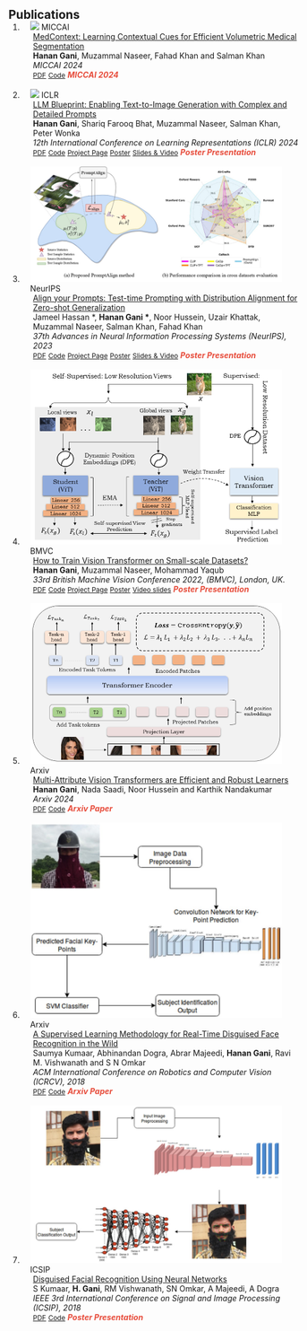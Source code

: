 <h2 id="publications" style="margin: 2px 0px -15px;">Publications</h2>

<div class="publications">
<ol class="bibliography">

<li>
<div class="pub-row">

  <div class="col-sm-3 abbr" style="position: relative;padding-right: 15px;padding-left: 15px;">
    <img src="assets/img/3dmsr_main_diagram.png" class="teaser img-fluid z-depth-1">
    <abbr class="badge">MICCAI</abbr>
  </div>

  <div class="col-sm-9" style="position: relative;width: 100%;padding-right: 15px;padding-left: 20px;">
    <div class="title"><a href="https://arxiv.org/abs/2402.17725">MedContext: Learning Contextual Cues for Efficient Volumetric Medical Segmentation</a></div>
    <div class="author"><strong>Hanan Gani</strong>, Muzammal Naseer, Fahad Khan and Salman Khan</div>
    <div class="periodical"><em>MICCAI 2024</em></div>
    <div class="links">
      <a href="https://arxiv.org/pdf/2402.17725" class="btn btn-sm z-depth-0" role="button" target="_blank" style="font-size:12px;">PDF</a>
      <a href="https://github.com/hananshafi/medcontext" class="btn btn-sm z-depth-0" role="button" target="_blank" style="font-size:12px;">Code</a>
      <strong><i style="color:#e74d3c">MICCAI 2024</i></strong>
    </div>
  </div>
</div>
</li>

<br>

<li>
<div class="pub-row">

  <div class="col-sm-3 abbr" style="position: relative;padding-right: 15px;padding-left: 15px;">
    <img src="assets/img/iclr_main_figure_arxiv.png" class="teaser img-fluid z-depth-1">
    <abbr class="badge">ICLR</abbr>
  </div>

  <div class="col-sm-9" style="position: relative;width: 100%;padding-right: 15px;padding-left: 20px;">
    <div class="title"><a href="https://arxiv.org/abs/2310.10640">LLM Blueprint: Enabling Text-to-Image Generation with Complex and Detailed Prompts </a></div>
    <div class="author"><strong>Hanan Gani</strong>, Shariq Farooq Bhat, Muzammal Naseer, Salman Khan, Peter Wonka</div>
    <div class="periodical"><em>12th International Conference on Learning Representations (ICLR) 2024</em></div>
    <div class="links">
      <a href="https://arxiv.org/abs/2310.10640" class="btn btn-sm z-depth-0" role="button" target="_blank" style="font-size:12px;">PDF</a>
      <a href="https://github.com/hananshafi/llmblueprint/tree/main" class="btn btn-sm z-depth-0" role="button" target="_blank" style="font-size:12px;">Code</a>
      <a href="https://hananshafi.github.io/llm-blueprint/" class="btn btn-sm z-depth-0" role="button" target="_blank" style="font-size:12px;">Project Page</a>
      <a href="https://iclr.cc/media/PosterPDFs/ICLR%202024/17895.png?t=1712475019.5436091" class="btn btn-sm z-depth-0" role="button" target="_blank" style="font-size:12px;">Poster</a>
      <a href="https://iclr.cc/media/iclr-2024/Slides/17895_UdDSF8r.pdf" class="btn btn-sm z-depth-0" role="button" target="_blank" style="font-size:12px;">Slides & Video</a>
      <strong><i style="color:#e74d3c">Poster Presentation</i></strong>
    </div>
  </div>
</div>
</li>

<br>

<li>
<div class="pub-row">

  <div class="col-sm-3 abbr" style="position: relative;padding-right: 15px;padding-left: 15px;">
    <img src="assets/img/conceptDiagram.jpg" class="teaser img-fluid z-depth-1">
    <abbr class="badge">NeurIPS</abbr>
  </div>

  <div class="col-sm-9" style="position: relative;width: 100%;padding-right: 15px;padding-left: 20px;">
    <div class="title"><a href="https://arxiv.org/abs/2311.01459">Align your Prompts: Test-time Prompting with Distribution Alignment for Zero-shot Generalization</a></div>
    <div class="author">Jameel Hassan *, <strong>Hanan Gani *</strong>, Noor Hussein, Uzair Khattak, Muzammal Naseer, Salman Khan, Fahad Khan</div>
    <div class="periodical"><em>37th Advances in Neural Information Processing Systems (NeurIPS), 2023</em></div>
    <div class="links">
      <a href="https://arxiv.org/abs/2311.01459" class="btn btn-sm z-depth-0" role="button" target="_blank" style="font-size:12px;">PDF</a>
      <a href="https://github.com/jameelhassan/PromptAlign" class="btn btn-sm z-depth-0" role="button" target="_blank" style="font-size:12px;">Code</a>
      <a href="https://jameelhassan.github.io/promptalign/" class="btn btn-sm z-depth-0" role="button" target="_blank" style="font-size:12px;">Project Page</a>
      <a href="https://neurips.cc/media/PosterPDFs/NeurIPS%202023/72406.png?t=1701518650.4223518" class="btn btn-sm z-depth-0" role="button" target="_blank" style="font-size:12px;">Poster</a>
      <a href="https://neurips.cc/virtual/2023/poster/72406" class="btn btn-sm z-depth-0" role="button" target="_blank" style="font-size:12px;">Slides & Video</a>
      <strong><i style="color:#e74d3c">Poster Presentation</i></strong>
    </div>
  </div>
</div>
</li>

<br>

<li>
<div class="pub-row">

  <div class="col-sm-3 abbr" style="position: relative;padding-right: 15px;padding-left: 15px;">
    <img src="assets/img/final_main_figure (1).png" class="teaser img-fluid z-depth-1">
    <abbr class="badge">BMVC</abbr>
  </div>

  <div class="col-sm-9" style="position: relative;width: 100%;padding-right: 15px;padding-left: 20px;">
    <div class="title"><a href="https://arxiv.org/abs/2210.07240">How to Train Vision Transformer on Small-scale Datasets?</a></div>
    <div class="author"><strong>Hanan Gani</strong>, Muzammal Naseer, Mohammad Yaqub</div>
    <div class="periodical"><em>33rd British Machine Vision Conference 2022, (BMVC), London, UK.</em></div>
    <div class="links">
      <a href="https://bmvc2022.mpi-inf.mpg.de/0731.pdf" class="btn btn-sm z-depth-0" role="button" target="_blank" style="font-size:12px;">PDF</a>
      <a href="https://github.com/hananshafi/vits-for-small-scale-datasets" class="btn btn-sm z-depth-0" role="button" target="_blank" style="font-size:12px;">Code</a>
      <a href="https://bmvc2022.mpi-inf.mpg.de/731/" class="btn btn-sm z-depth-0" role="button" target="_blank" style="font-size:12px;">Project Page</a>
      <a href="https://bmvc2022.mpi-inf.mpg.de/0731_poster.pdf" class="btn btn-sm z-depth-0" role="button" target="_blank" style="font-size:12px;">Poster</a>
      <a href="https://bmvc2022.mpi-inf.mpg.de/0731_video.mp4" class="btn btn-sm z-depth-0" role="button" target="_blank" style="font-size:12px;">Video slides</a>
      <strong><i style="color:#e74d3c">Poster Presentation</i></strong>
    </div>
  </div>
</div>
</li>


<br>

<li>
<div class="pub-row">

  <div class="col-sm-3 abbr" style="position: relative;padding-right: 15px;padding-left: 15px;">
    <img src="assets/img/main_diagram_final.png" class="teaser img-fluid z-depth-1">
    <abbr class="badge">Arxiv</abbr>
  </div>

  <div class="col-sm-9" style="position: relative;width: 100%;padding-right: 15px;padding-left: 20px;">
    <div class="title"><a href="https://arxiv.org/abs/2402.08070">Multi-Attribute Vision Transformers are Efficient and Robust Learners</a></div>
    <div class="author"><strong>Hanan Gani</strong>, Nada Saadi, Noor Hussein and Karthik Nandakumar</div>
    <div class="periodical"><em>Arxiv 2024</em></div>
    <div class="links">
      <a href="https://arxiv.org/abs/2402.08070.pdf" class="btn btn-sm z-depth-0" role="button" target="_blank" style="font-size:12px;">PDF</a>
      <a href="https://github.com/hananshafi/MTL-ViT" class="btn btn-sm z-depth-0" role="button" target="_blank" style="font-size:12px;">Code</a>
      <strong><i style="color:#e74d3c">Arxiv Paper</i></strong>
    </div>
  </div>
</div>
</li>
  
<br>
 
  
<li>
<div class="pub-row">

  <div class="col-sm-3 abbr" style="position: relative;padding-right: 15px;padding-left: 15px;">
    <img src="assets/img/disguised_1.jpg" class="teaser img-fluid z-depth-1">
    <abbr class="badge">Arxiv</abbr>
  </div>

  <div class="col-sm-9" style="position: relative;width: 100%;padding-right: 15px;padding-left: 20px;">
    <div class="title"><a href="https://arxiv.org/abs/1809.02875">A Supervised Learning Methodology for Real-Time Disguised Face Recognition in the Wild</a></div>
    <div class="author">Saumya Kumaar, Abhinandan Dogra, Abrar Majeedi, <strong>Hanan Gani</strong>, Ravi M. Vishwanath and S N Omkar</div>
    <div class="periodical"><em>ACM International Conference on Robotics and Computer Vision (ICRCV), 2018</em></div>
    <div class="links">
      <a href="https://arxiv.org/pdf/1809.02875.pdf" class="btn btn-sm z-depth-0" role="button" target="_blank" style="font-size:12px;">PDF</a>
      <a href="https://github.com/hananshafi/disguised-facial-recog" class="btn btn-sm z-depth-0" role="button" target="_blank" style="font-size:12px;">Code</a>
      <strong><i style="color:#e74d3c">Arxiv Paper</i></strong>
    </div>
  </div>
</div>
</li>
  
<br>
 
<li>
<div class="pub-row">

  <div class="col-sm-3 abbr" style="position: relative;padding-right: 15px;padding-left: 15px;">
    <img src="assets/img/disguised_2.jpg" class="teaser img-fluid z-depth-1">
    <abbr class="badge">ICSIP</abbr>
  </div>

  <div class="col-sm-9" style="position: relative;width: 100%;padding-right: 15px;padding-left: 20px;">
    <div class="title"><a href="https://ieeexplore.ieee.org/abstract/document/8600440">Disguised Facial Recognition Using Neural Networks</a></div>
    <div class="author">S Kumaar, <strong>H. Gani</strong>, RM Vishwanath, SN Omkar, A Majeedi, A Dogra</div>
    <div class="periodical"><em>IEEE 3rd International Conference on Signal and Image Processing (ICSIP), 2018</em></div>
    <div class="links">
      <a href="https://ieeexplore.ieee.org/abstract/document/8600440" class="btn btn-sm z-depth-0" role="button" target="_blank" style="font-size:12px;">PDF</a>
      <a href="https://github.com/hananshafi/disguised-facial-recog" class="btn btn-sm z-depth-0" role="button" target="_blank" style="font-size:12px;">Code</a>
      <strong><i style="color:#e74d3c">Poster Presentation</i></strong>
    </div>
  </div>
</div>
</li>
  
<br>
  
</ol>
</div>
